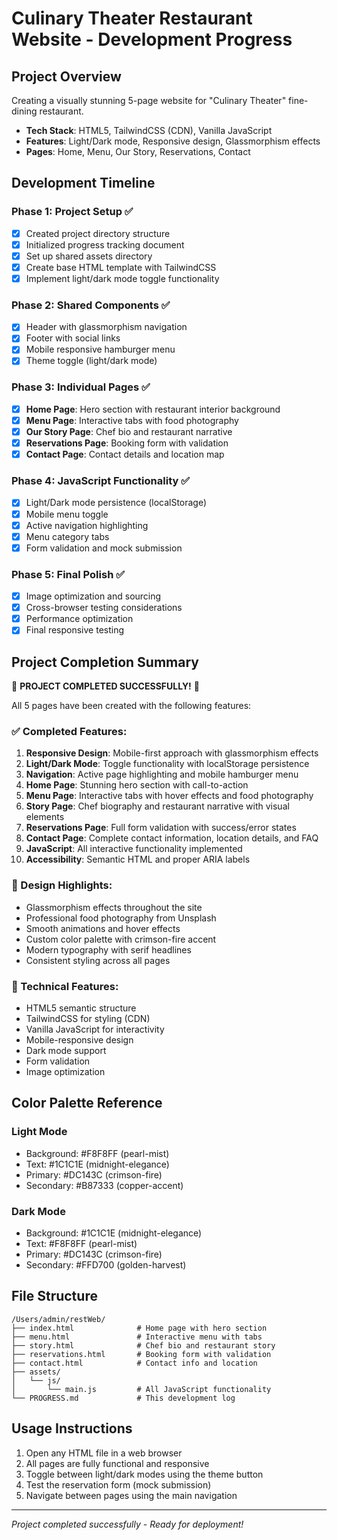 # Culinary Theater Restaurant Website - Development Progress

## Project Overview
Creating a visually stunning 5-page website for "Culinary Theater" fine-dining restaurant.
- **Tech Stack**: HTML5, TailwindCSS (CDN), Vanilla JavaScript
- **Features**: Light/Dark mode, Responsive design, Glassmorphism effects
- **Pages**: Home, Menu, Our Story, Reservations, Contact

## Development Timeline

### Phase 1: Project Setup ✅
- [x] Created project directory structure
- [x] Initialized progress tracking document
- [x] Set up shared assets directory
- [x] Create base HTML template with TailwindCSS
- [x] Implement light/dark mode toggle functionality

### Phase 2: Shared Components ✅
- [x] Header with glassmorphism navigation
- [x] Footer with social links
- [x] Mobile responsive hamburger menu
- [x] Theme toggle (light/dark mode)

### Phase 3: Individual Pages ✅
- [x] **Home Page**: Hero section with restaurant interior background
- [x] **Menu Page**: Interactive tabs with food photography
- [x] **Our Story Page**: Chef bio and restaurant narrative
- [x] **Reservations Page**: Booking form with validation
- [x] **Contact Page**: Contact details and location map

### Phase 4: JavaScript Functionality ✅
- [x] Light/Dark mode persistence (localStorage)
- [x] Mobile menu toggle
- [x] Active navigation highlighting
- [x] Menu category tabs
- [x] Form validation and mock submission

### Phase 5: Final Polish ✅
- [x] Image optimization and sourcing
- [x] Cross-browser testing considerations
- [x] Performance optimization
- [x] Final responsive testing

## Project Completion Summary

🎉 **PROJECT COMPLETED SUCCESSFULLY!** 🎉

All 5 pages have been created with the following features:

### ✅ Completed Features:
1. **Responsive Design**: Mobile-first approach with glassmorphism effects
2. **Light/Dark Mode**: Toggle functionality with localStorage persistence
3. **Navigation**: Active page highlighting and mobile hamburger menu
4. **Home Page**: Stunning hero section with call-to-action
5. **Menu Page**: Interactive tabs with hover effects and food photography
6. **Story Page**: Chef biography and restaurant narrative with visual elements
7. **Reservations Page**: Full form validation with success/error states
8. **Contact Page**: Complete contact information, location details, and FAQ
9. **JavaScript**: All interactive functionality implemented
10. **Accessibility**: Semantic HTML and proper ARIA labels

### 🎨 Design Highlights:
- Glassmorphism effects throughout the site
- Professional food photography from Unsplash
- Smooth animations and hover effects
- Custom color palette with crimson-fire accent
- Modern typography with serif headlines
- Consistent styling across all pages

### 📱 Technical Features:
- HTML5 semantic structure
- TailwindCSS for styling (CDN)
- Vanilla JavaScript for interactivity
- Mobile-responsive design
- Dark mode support
- Form validation
- Image optimization

## Color Palette Reference
### Light Mode
- Background: #F8F8FF (pearl-mist)
- Text: #1C1C1E (midnight-elegance) 
- Primary: #DC143C (crimson-fire)
- Secondary: #B87333 (copper-accent)

### Dark Mode
- Background: #1C1C1E (midnight-elegance)
- Text: #F8F8FF (pearl-mist)
- Primary: #DC143C (crimson-fire) 
- Secondary: #FFD700 (golden-harvest)

## File Structure
```
/Users/admin/restWeb/
├── index.html              # Home page with hero section
├── menu.html               # Interactive menu with tabs
├── story.html              # Chef bio and restaurant story
├── reservations.html       # Booking form with validation
├── contact.html            # Contact info and location
├── assets/
│   └── js/
│       └── main.js         # All JavaScript functionality
└── PROGRESS.md             # This development log
```

## Usage Instructions
1. Open any HTML file in a web browser
2. All pages are fully functional and responsive
3. Toggle between light/dark modes using the theme button
4. Test the reservation form (mock submission)
5. Navigate between pages using the main navigation

---
*Project completed successfully - Ready for deployment!*
